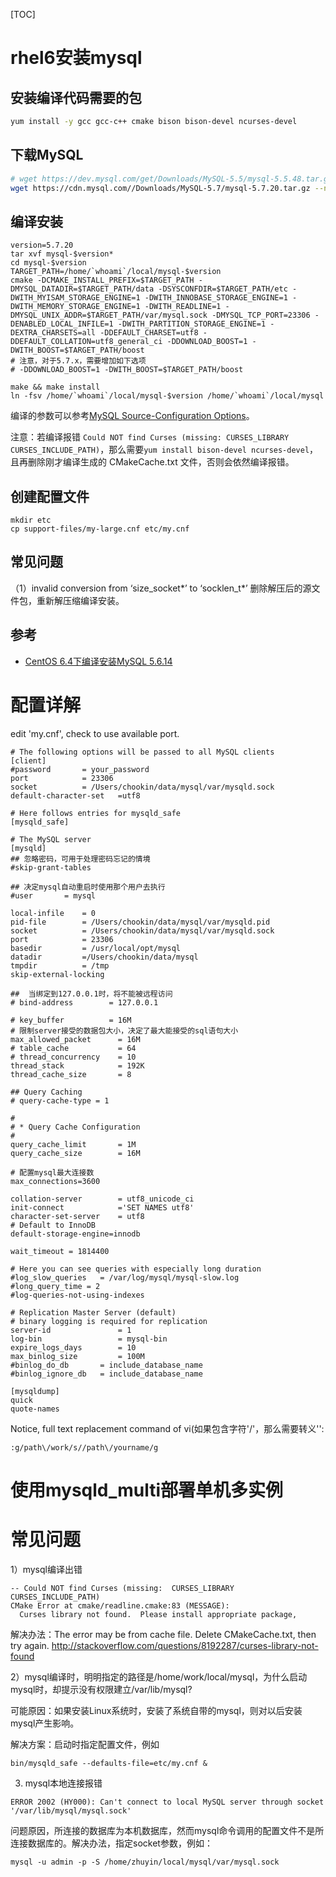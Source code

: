 [TOC]

# rhel6安装mysql
## 安装编译代码需要的包
```sh
yum install -y gcc gcc-c++ cmake bison bison-devel ncurses-devel
```

## 下载MySQL

```sh
# wget https://dev.mysql.com/get/Downloads/MySQL-5.5/mysql-5.5.48.tar.gz --no-check-certificate
wget https://cdn.mysql.com//Downloads/MySQL-5.7/mysql-5.7.20.tar.gz --no-check-certificate
```

## 编译安装

```shell
version=5.7.20
tar xvf mysql-$version*
cd mysql-$version
TARGET_PATH=/home/`whoami`/local/mysql-$version
cmake -DCMAKE_INSTALL_PREFIX=$TARGET_PATH -DMYSQL_DATADIR=$TARGET_PATH/data -DSYSCONFDIR=$TARGET_PATH/etc -DWITH_MYISAM_STORAGE_ENGINE=1 -DWITH_INNOBASE_STORAGE_ENGINE=1 -DWITH_MEMORY_STORAGE_ENGINE=1 -DWITH_READLINE=1 -DMYSQL_UNIX_ADDR=$TARGET_PATH/var/mysql.sock -DMYSQL_TCP_PORT=23306 -DENABLED_LOCAL_INFILE=1 -DWITH_PARTITION_STORAGE_ENGINE=1 -DEXTRA_CHARSETS=all -DDEFAULT_CHARSET=utf8 -DDEFAULT_COLLATION=utf8_general_ci -DDOWNLOAD_BOOST=1 -DWITH_BOOST=$TARGET_PATH/boost
# 注意，对于5.7.x，需要增加如下选项
# -DDOWNLOAD_BOOST=1 -DWITH_BOOST=$TARGET_PATH/boost

make && make install
ln -fsv /home/`whoami`/local/mysql-$version /home/`whoami`/local/mysql
```

编译的参数可以参考[MySQL Source-Configuration Options](http://dev.mysql.com/doc/refman/5.5/en/source-configuration-options.html)。

注意：若编译报错 `Could NOT find Curses (missing: CURSES_LIBRARY CURSES_INCLUDE_PATH)`，那么需要`yum install bison-devel ncurses-devel`，且再删除刚才编译生成的 CMakeCache.txt 文件，否则会依然编译报错。
## 创建配置文件

```shell
mkdir etc
cp support-files/my-large.cnf etc/my.cnf
```

## 常见问题
（1）invalid conversion from ‘size_socket*’ to ‘socklen_t*’
删除解压后的源文件包，重新解压缩编译安装。

## 参考
- [CentOS 6.4下编译安装MySQL 5.6.14](http://www.cnblogs.com/xiongpq/p/3384681.html)

# 配置详解
edit 'my.cnf', check to use available port.

```shell
# The following options will be passed to all MySQL clients
[client]
#password       = your_password
port            = 23306
socket          = /Users/chookin/data/mysql/var/mysqld.sock
default-character-set   =utf8

# Here follows entries for mysqld_safe
[mysqld_safe]

# The MySQL server
[mysqld]
## 忽略密码，可用于处理密码忘记的情境
#skip-grant-tables

## 决定mysql自动重启时使用那个用户去执行
#user       = mysql

local-infile    = 0
pid-file        = /Users/chookin/data/mysql/var/mysqld.pid
socket          = /Users/chookin/data/mysql/var/mysqld.sock
port            = 23306
basedir         = /usr/local/opt/mysql
datadir         =/Users/chookin/data/mysql
tmpdir          = /tmp
skip-external-locking

##  当绑定到127.0.0.1时，将不能被远程访问
# bind-address        = 127.0.0.1

# key_buffer          = 16M
# 限制server接受的数据包大小，决定了最大能接受的sql语句大小
max_allowed_packet      = 16M
# table_cache           = 64
# thread_concurrency    = 10
thread_stack            = 192K
thread_cache_size       = 8

## Query Caching
# query-cache-type = 1

#
# * Query Cache Configuration
#
query_cache_limit       = 1M
query_cache_size        = 16M

# 配置mysql最大连接数
max_connections=3600

collation-server        = utf8_unicode_ci
init-connect            ='SET NAMES utf8'
character-set-server    = utf8
# Default to InnoDB
default-storage-engine=innodb

wait_timeout = 1814400

# Here you can see queries with especially long duration
#log_slow_queries   = /var/log/mysql/mysql-slow.log
#long_query_time = 2
#log-queries-not-using-indexes

# Replication Master Server (default)
# binary logging is required for replication
server-id               = 1
log-bin                 = mysql-bin
expire_logs_days        = 10
max_binlog_size         = 100M
#binlog_do_db       = include_database_name
#binlog_ignore_db   = include_database_name

[mysqldump]
quick
quote-names
```

Notice, full text replacement command of vi(如果包含字符'/'，那么需要转义'\':

```shell
:g/path\/work/s//path\/yourname/g
```

# 使用mysqld_multi部署单机多实例

# 常见问题
1）mysql编译出错
```
-- Could NOT find Curses (missing:  CURSES_LIBRARY CURSES_INCLUDE_PATH)
CMake Error at cmake/readline.cmake:83 (MESSAGE):
  Curses library not found.  Please install appropriate package,
```

解决办法：The error may be from cache file. Delete CMakeCache.txt, then try again. http://stackoverflow.com/questions/8192287/curses-library-not-found

2）mysql编译时，明明指定的路径是/home/work/local/mysql，为什么启动mysql时，却提示没有权限建立/var/lib/mysql?

可能原因：如果安装Linux系统时，安装了系统自带的mysql，则对以后安装mysql产生影响。

解决方案：启动时指定配置文件，例如

```shell
bin/mysqld_safe --defaults-file=etc/my.cnf &
```

3) mysql本地连接报错

```
ERROR 2002 (HY000): Can't connect to local MySQL server through socket '/var/lib/mysql/mysql.sock'
```
问题原因，所连接的数据库为本机数据库，然而mysql命令调用的配置文件不是所连接数据库的。解决办法，指定socket参数，例如：

```
mysql -u admin -p -S /home/zhuyin/local/mysql/var/mysql.sock
```

